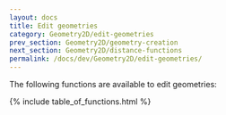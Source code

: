 ```yaml
---
layout: docs
title: Edit geometries
category: Geometry2D/edit-geometries
prev_section: Geometry2D/geometry-creation
next_section: Geometry2D/distance-functions
permalink: /docs/dev/Geometry2D/edit-geometries/
---
```


The following functions are available to edit geometries:

{% include table_of_functions.html %}
